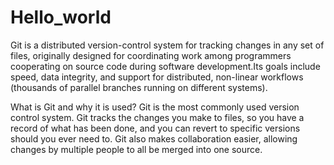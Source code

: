# Hello_world
Git  is a distributed version-control system for tracking changes in any set of files, originally designed for coordinating work among programmers cooperating on source code during software development.Its goals include speed, data integrity, and support for distributed, non-linear workflows (thousands of parallel branches running on different systems).

What is Git and why it is used?
Git is the most commonly used version control system. Git tracks the changes you make to files, so you have a record of what has been done, and you can revert to specific versions should you ever need to. Git also makes collaboration easier, allowing changes by multiple people to all be merged into one source.
